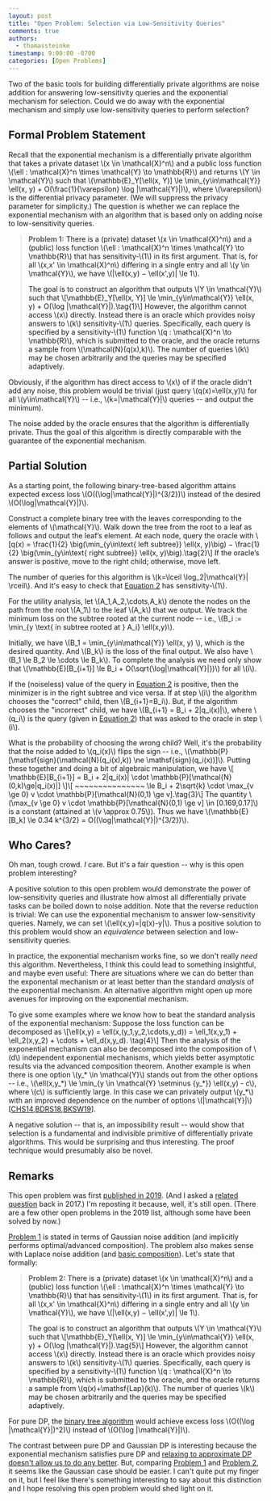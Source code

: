 ```yaml
---
layout: post
title: "Open Problem: Selection via Low-Sensitivity Queries"
comments: true
authors:
  - thomassteinke
timestamp: 9:00:00 -0700
categories: [Open Problems]
---
```


Two of the basic tools for building differentially private algorithms are noise addition for answering low-sensitivity queries and the exponential mechanism for selection. 
Could we do away with the exponential mechanism and simply use low-sensitivity queries to perform selection?

## Formal Problem Statement

Recall that the exponential mechanism is a differentially private algorithm that takes a private dataset \\\(x \\in \\mathcal{X}^n\\\) and a public loss function \\\(\\ell : \\mathcal{X}^n \\times \\mathcal{Y} \\to \\mathbb{R}\\\) and returns \\\(Y \\in \\mathcal{Y}\\\) such that \\\(\mathbb{E}\_Y\[\\ell\(x, Y\)\] \\le \\min\_{y\\in\\mathcal{Y}} \\ell\(x, y\) + O\(\\frac{1}{\\varepsilon} \\log \|\\mathcal{Y}\|\)\\\), where \\\(\\varepsilon\\\) is the differential privacy parameter. 
(We will suppress the privacy parameter for simplicity.) 
The question is whether we can replace the exponential mechanism with an algorithm that is based only on adding noise to low-sensitivity queries.

> **Problem 1:** <a id="prob1" />
> There is a \(private\) dataset \\\(x \\in \\mathcal{X}^n\\\) and a \(public\) loss function \\\(\\ell : \\mathcal{X}^n \\times \\mathcal{Y} \\to \\mathbb{R}\\\) that has sensitivity-\\\(1\\\) in its first argument. That is, for all \\\(x,x' \\in \\mathcal{X}^n\\\) differing in a single entry and all \\\(y \\in \\mathcal{Y}\\\), we have \\\(\|\\ell\(x,y\) − \\ell\(x',y\)\| \\le 1\\\). 
> 
> The goal is to construct an algorithm that outputs \\\(Y \\in \\mathcal{Y}\\\) such that \\\[\mathbb{E}\_Y\[\\ell\(x, Y\)\] \\le \\min\_{y\\in\\mathcal{Y}} \\ell\(x, y\) + O\(\\log \|\\mathcal{Y}\|\).\\tag{1}\\\]
> However, the algorithm cannot access \\\(x\\\) directly. Instead there is an oracle which provides noisy answers to \\\(k\\) sensitivity-\\\(1\\\) queries. Specifically, each query is specified by a sensitivity-\\\(1\\\) function \\\(q : \\mathcal{X}^n \\to \\mathbb{R}\\\), which is submitted to the oracle, and the oracle returns a sample from \\\(\\mathcal{N}\(q\(x\),k\)\\\). The number of queries \\\(k\\\) may be chosen arbitrarily and the queries may be specified adaptively.

Obviously, if the algorithm has direct access to \\\(x\\\) of if the oracle didn't add any noise, this problem would be trivial \(just query \\\(q\(x\)=\\ell\(x,y\)\\\) for all \\\(y\\in\\mathcal{Y}\\\) -- i.e., \\\(k=\|\\mathcal{Y}\|\\\) queries -- and output the minimum\).

The noise added by the oracle ensures that the algorithm is differentially private. Thus the goal of this algorithm is directly comparable with the guarantee of the exponential mechanism.

## Partial Solution
<a id="partsoln" />

As a starting point, the following binary-tree-based algorithm attains expected excess loss \\\(O\(\(\\log\|\\mathcal{Y}\|\)^{3/2}\)\\\) instead of the desired \\\(O\(\\log\|\\mathcal{Y}\|\)\\\). 

Construct a complete binary tree with the leaves corresponding to the elements of \\\(\\mathcal{Y}\\\). Walk down the tree from the root to a leaf as follows and output the leaf’s element. 
At each node, query the oracle with <a id="eq2" />\\\[q\(x\) = \\frac{1}{2} \\big\(\\min\_{y\\in\\text{ left subtree}} \\ell\(x, y\)\\big\) − \\frac{1}{2} \\big\(\\min\_{y\\in\\text{ right subtree}} \\ell\(x, y\)\\big\).\\tag{2}\\\]  If the oracle’s answer is positive, move to the right child; otherwise, move left.

The number of queries for this algorithm is \\\(k=\\lceil \\log\_2\|\\mathcal{Y}\| \\rceil\\\). And it's easy to check that [Equation 2](#eq2) has sensitivity-\\\(1\\\).

For the utility analysis, let \\\(A\_1,A\_2,\\cdots,A\_k\\\) denote the nodes on the path from the root \\\(A\_1\\\) to the leaf \\\(A\_k\\\) that we output.
We track the minimum loss on the subtree rooted at the current node -- i.e., \\\(B\_i := \\min\_{y \\text{ in subtree rooted at } A\_i} \\ell\(x,y\)\\\).

Initially, we have \\\(B\_1 = \\min\_{y\\in\\mathcal{Y}} \\ell\(x, y\) \\\), which is the desired quantity. And \\\(B\_k\\\) is the loss of the final output.
We also have \\\(B\_1 \\le B\_2 \\le \\cdots \\le B\_k\\\). 
To complete the analysis we need only show that \\\(\\mathbb{E}\[B\_{i+1}\] \\le B\_i + O\(\\sqrt{\\log\|\\mathcal{Y}\|}\)\\\) for all \\\(i\\\).

If the (noiseless) value of the query in [Equation 2](#eq2) is positive, then the minimizer is in the right subtree and vice versa. 
If at step \\\(i\\\) the algorithm chooses the "correct" child, then \\\(B\_{i+1}=B\_i\\\).
But, if the algorithm chooses the "incorrect" child, we have \\\(B\_{i+1} = B\_i + 2\|q\_i\(x\)\|\\\), where \\\(q\_i\\\) is the query \(given in [Equation 2](#eq2)\) that was asked to the oracle in step \\\(i\\\).

What is the probability of choosing the wrong child? Well, it's the probability that the noise added to \\\(q\_i\(x\)\\\) flips the sign -- i.e., \\\(\\mathbb{P}\[\\mathsf{sign}\(\\mathcal{N}\(q\_i\(x\),k\)\) \\ne \\mathsf{sign}\(q\_i\(x\)\)\]\\\). Putting these together and doing a bit of algebraic manipulation, we have
\\\[ \\mathbb{E}\[B\_{i+1}\] = B\_i + 2\|q\_i\(x\)\| \cdot \\mathbb{P}\[\\mathcal{N}\(0,k\)\\ge\|q\_i\(x\)\|\] \\\]\\\[ ~~~~~~~~~~~~~~~ \\le B\_i + 2\\sqrt{k} \\cdot \\max_{v \\ge 0} v \cdot \\mathbb{P}\[\\mathcal{N}\(0,1\) \\ge v\].\\tag{3}\\\]
The quantity \\\(\\max_{v \\ge 0} v \cdot \\mathbb{P}\[\\mathcal{N}\(0,1\) \\ge v\] \\in \[0.169,0.17\]\\\) is a constant \(attained at \\\(v \\approx 0.75\\\)\).
Thus we have \\\(\\mathbb{E}\[B\_k] \\le 0.34 k^{3/2} = O\(\(\\log\|\\mathcal{Y}\|\)^{3/2}\)\\\).

## Who Cares?

Oh man, tough crowd. _I_ care. But it's a fair question -- why is this open problem interesting?

A positive solution to this open problem would demonstrate the power of low-sensitivity queries and illustrate how almost all differentially private tasks can be boiled down to noise addition. 
Note that the reverse reduction is trivial: We can use the exponential mechanism to answer low-sensitivity queries. Namely, we can set \\\(\\ell\(x,y\)=\|q\(x\)-y\|\\\). Thus a positive solution to this problem would show an _equivalence_ between selection and low-sensitivity queries.

In practice, the exponential mechanism works fine, so we don't really _need_ this algorithm.
Nevertheless, I think this could lead to something insightful, and maybe even useful: There are situations where we can do better than the exponental mechanism or at least better than the standard _analysis_ of the exponential mechanism. An alternative algorithm might open up more avenues for improving on the exponential mechanism.

To give some examples where we know how to beat the standard analysis of the exponential mechanism: Suppose the loss function can be decomposed as \\\[\\ell\(x,y\) = \\ell\(x,\(y\_1,y\_2,\\cdots,y\_d\)\) = \\ell\_1\(x,y\_1\) + \\ell\_2\(x,y\_2\) + \\cdots + \\ell\_d\(x,y\_d\). \\tag{4}\\\]
Then the analysis of the exponential mechanism can also be decomposed into the composition of \\\(d\\\) independent exponential mechanisms, which yields better asymptotic results via the advanced composition theorem.
Another example is when there is one option \\\(y\_\* \\in \\mathcal{Y}\\\) stands out from the other options -- i.e., \\\(\\ell\(x,y\_\*\) \\le \\min\_{y \\in \\mathcal{Y} \\setminus \{y\_\*\}} \\ell\(x,y\) - c\\\), where \\\(c\\\) is sufficiently large. In this case we can privately output \\\(y\_\*\\\) with an improved dependence on the number of options \\\(\|\\mathcal{Y}\|\\\) \[[CHS14](https://arxiv.org/abs/1409.2177 "Kamalika Chaudhuri, Daniel Hsu, Shuang Song. The Large Margin Mechanism for Differentially Private Maximization. NIPS 2014."),[BDRS18](https://dl.acm.org/doi/10.1145/3188745.3188946 " Mark Bun, Cynthia Dwork, Guy N. Rothblum, Thomas Steinke. Composable and versatile privacy via truncated CDP. STOC 2018."),[BKSW19](https://arxiv.org/abs/1905.13229 "Mark Bun, Gautam Kamath, Thomas Steinke, Zhiwei Steven Wu. Private Hypothesis Selection. NeurIPS 2019.")\]. 

A negative solution -- that is, an impossibility result -- would show that selection is a fundamental and indivisible primitive of differentially private algorithms. This would be surprising and thus interesting. The proof technique would presumably also be novel.


## Remarks

This open problem was first [published in 2019](https://dataprivacyopenpro.wixsite.com/mysite/forum). \(And I asked a [related question](https://cstheory.stackexchange.com/questions/39254/find-an-approximate-argmax-using-only-approximate-max-queries) back in 2017.\) I'm reposting it because, well, it's still open. (There are a few other open problems in the 2019 list, although some have been solved by now.) 

[Problem 1](#prob1) is stated in terms of Gaussian noise addition (and implicitly performs optimal/advanced composition).
The problem also makes sense with Laplace noise addition \(and [basic composition](/composition-basics/)\).
Let's state that formally:

> **Problem 2:** <a id="prob2" />
> There is a \(private\) dataset \\\(x \\in \\mathcal{X}^n\\\) and a \(public\) loss function \\\(\\ell : \\mathcal{X}^n \\times \\mathcal{Y} \\to \\mathbb{R}\\\) that has sensitivity-\\\(1\\\) in its first argument. That is, for all \\\(x,x' \\in \\mathcal{X}^n\\\) differing in a single entry and all \\\(y \\in \\mathcal{Y}\\\), we have \\\(\|\\ell\(x,y\) − \\ell\(x',y\)\| \\le 1\\\). 
> 
> The goal is to construct an algorithm that outputs \\\(Y \\in \\mathcal{Y}\\\) such that \\\[\mathbb{E}\_Y\[\\ell\(x, Y\)\] \\le \\min\_{y\\in\\mathcal{Y}} \\ell\(x, y\) + O\(\\log \|\\mathcal{Y}\|\).\\tag{5}\\\]
> However, the algorithm cannot access \\\(x\\\) directly. Instead there is an oracle which provides noisy answers to \\\(k\\) sensitivity-\\\(1\\\) queries. Specifically, each query is specified by a sensitivity-\\\(1\\\) function \\\(q : \\mathcal{X}^n \\to \\mathbb{R}\\\), which is submitted to the oracle, and the oracle returns a sample from \\\(q\(x\)+\\mathsf{Lap}\(k\)\\\). The number of queries \\\(k\\\) may be chosen arbitrarily and the queries may be specified adaptively.

For pure DP, the [binary tree algorithm](#partsoln) would achieve excess loss \\\(O\(\(\\log \|\\mathcal{Y}\|\)^2\)\\\) instead of \\\(O\(\\log \|\\mathcal{Y}\|\)\\\).

The contrast between pure DP and Gaussian DP is interesting because the exponential mechanism satisfies pure DP and [relaxing to approximate DP doesn't allow us to do any better](https://arxiv.org/abs/1704.03024). But, comparing [Problem 1](#prob1) and [Problem 2](#prob2), it seems like the Gaussian case should be easier.
I can't quite put my finger on it, but I feel like there's something interesting to say about this distinction and I hope resolving this open problem would shed light on it.
